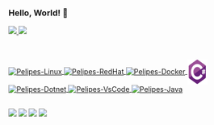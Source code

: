 ### Hello, World! 👋

<div>
  <a href="https://github.com/luisfelipecabral">
  <img height="180em" src="https://github-readme-stats.vercel.app/api?username=luisfelipecabral&show_icons=true&theme=dark&include_all_commits=true&count_private=true"/>
  <img height="180em" src="https://github-readme-stats.vercel.app/api/top-langs/?username=luisfelipecabral&layout=compact&langs_count=7&theme=dark"/>
</div>
  
  ##
  
<div style="display: inline_block"><br>
  <img align="center" alt="Pelipes-Linux" height="60" width="50" src="https://cdn.jsdelivr.net/gh/devicons/devicon/icons/linux/linux-original.svg">
  <img align="center" alt="Pelipes-RedHat" height="60" width="50" src="https://cdn.jsdelivr.net/gh/devicons/devicon/icons/redhat/redhat-original-wordmark.svg">
  <img align="center" alt="Pelipes-Docker" height="60" width="50" src="https://cdn.jsdelivr.net/gh/devicons/devicon/icons/docker/docker-original-wordmark.svg">
  <img align="center" alt="Pelipes-Csharp" height="50" width="40" src="https://raw.githubusercontent.com/devicons/devicon/master/icons/csharp/csharp-original.svg">
  <img align="center" alt="Pelipes-Dotnet" height="50" width="40" src="https://cdn.jsdelivr.net/gh/devicons/devicon/icons/dotnetcore/dotnetcore-original.svg">
  <img align="center" alt="Pelipes-VsCode" height="50" width="40" src="https://cdn.jsdelivr.net/gh/devicons/devicon/icons/vscode/vscode-original.svg">
  <img align="center" alt="Pelipes-Java" height="60" width="50" src="https://cdn.jsdelivr.net/gh/devicons/devicon/icons/java/java-original-wordmark.svg">
</div>  

  ##
    
<div> 
  <a href="https://www.linkedin.com/in/luisfelipecabral" target="_blank"><img src="https://img.shields.io/badge/-LinkedIn-%230077B5?style=for-the-badge&logo=linkedin&logoColor=white" target="_blank"></a> 
  <a href="https://www.twitch.tv/luisfelipedevops" target="_blank"><img src="https://img.shields.io/badge/Twitch-9146FF?style=for-the-badge&logo=twitch&logoColor=white" target="_blank"></a>
  <a href="https://telegram.me/pelipes" target="_blank"><img src="https://img.shields.io/badge/Telegram-2CA5E0?style=for-the-badge&logo=telegram&logoColor=white" target="_blank"></a>
  <a href="https://twitter.com/PelipesDevOps" target="_blank"><img src="https://img.shields.io/badge/Twitter-1DA1F2?style=for-the-badge&logo=twitter&logoColor=white" target="_blank"></a>
</div>
